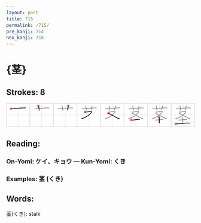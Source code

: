 ```yaml
---
layout: post
title: 715
permalink: /715/
pre_kanji: 714
nex_kanji: 716
---
```


# {茎}

## Strokes: 8

<div class="stroke"><img src="../images/E88C8E.png" /></div>

## Reading:

### On-Yomi: ケイ、キョウ &mdash; Kun-Yomi: くき

### Examples: 茎 (くき)

## Words:

茎(くき): stalk
